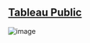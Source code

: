 ## [Tableau Public](https://public.tableau.com/app/profile/deepali.kank/viz/emmission/Dashboard1)

![image](https://github.com/user-attachments/assets/1bddf3ba-341a-4b5b-9f77-6fbcb88eeaba)
